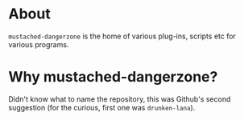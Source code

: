 # About
``mustached-dangerzone`` is the home of various plug-ins, scripts etc for various
programs.

# Why mustached-dangerzone?
Didn't know what to name the repository, this was Github's second suggestion
(for the curious, first one was ``drunken-lana``).
